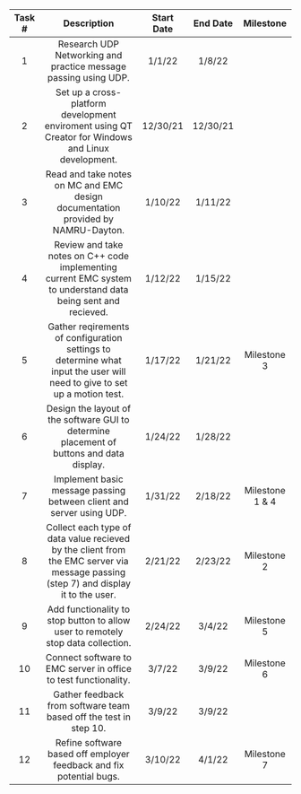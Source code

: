 Task # | Description | Start Date | End Date | Milestone
:-----:|:-----------:|:----------:|:--------:|:---------:
1      |Research UDP Networking and practice message passing using UDP.			 |1/1/22	  |1/8/22	 |
2	   |Set up a cross-platform development enviroment using QT Creator for Windows and Linux development.			 |12/30/21	  |12/30/21	 |
3	   |Read and take notes on MC and EMC design documentation provided by NAMRU-Dayton.			 |1/10/22	  |1/11/22	 |
4      |Review and take notes on C++ code implementing current EMC system to understand data being sent and recieved.			 |1/12/22	  |1/15/22	 |
5      |Gather reqirements of configuration settings to determine what input the user will need to give to set up a motion test.			 |1/17/22	  |1/21/22	 |Milestone 3
6      |Design the layout of the software GUI to determine placement of buttons and data display.			 |1/24/22	  |1/28/22	 |
7      |Implement basic message passing between client and server using UDP.			 |1/31/22	  |2/18/22	 |Milestone 1 & 4
8      |Collect each type of data value recieved by the client from the EMC server via message passing (step 7) and display it to the user.			 |2/21/22	  |2/23/22	 |Milestone 2
9      |Add functionality to stop button to allow user to remotely stop data collection.			 |2/24/22	  |3/4/22	 |Milestone 5
10     |Connect software to EMC server in office to test functionality.			 |3/7/22	  |3/9/22	 |Milestone 6
11     |Gather feedback from software team based off the test in step 10.			 |3/9/22	  |3/9/22	 |
12     |Refine software based off employer feedback and fix potential bugs.			 |3/10/22	  |4/1/22	 |Milestone 7
 		

